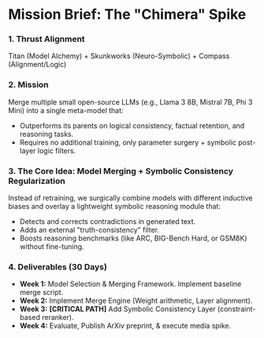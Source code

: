 # Mission Brief: The "Chimera" Spike

### 1. Thrust Alignment
Titan (Model Alchemy) + Skunkworks (Neuro-Symbolic) + Compass (Alignment/Logic)

### 2. Mission
Merge multiple small open-source LLMs (e.g., Llama 3 8B, Mistral 7B, Phi 3 Mini) into a single meta-model that:
* Outperforms its parents on logical consistency, factual retention, and reasoning tasks.
* Requires no additional training, only parameter surgery + symbolic post-layer logic filters.

### 3. The Core Idea: Model Merging + Symbolic Consistency Regularization
Instead of retraining, we surgically combine models with different inductive biases and overlay a lightweight symbolic reasoning module that:
* Detects and corrects contradictions in generated text.
* Adds an external "truth-consistency" filter.
* Boosts reasoning benchmarks (like ARC, BIG-Bench Hard, or GSM8K) without fine-tuning.

### 4. Deliverables (30 Days)
* **Week 1:** Model Selection & Merging Framework. Implement baseline merge script.
* **Week 2:** Implement Merge Engine (Weight arithmetic, Layer alignment).
* **Week 3:** **[CRITICAL PATH]** Add Symbolic Consistency Layer (constraint-based reranker).
* **Week 4:** Evaluate, Publish ArXiv preprint, & execute media spike.
